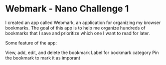 # Webmark - Nano Challenge 1
I created an app called Webmark, an application for organizing my browser bookmarks. The goal of this app is to help me organize hundreds of bookmarks that I save and prioritize which one I want to read for later.

Some feature of the app:

View, add, edit, and delete the bookmark
Label for bookmark category
Pin the bookmark to mark it as imporant
